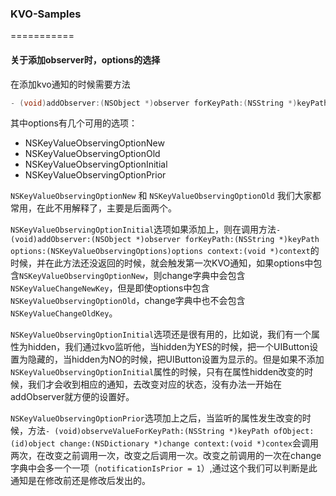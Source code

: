 ### KVO-Samples
===========

#### 关于添加observer时，options的选择

在添加kvo通知的时候需要方法
```objective-c
- (void)addObserver:(NSObject *)observer forKeyPath:(NSString *)keyPath options:(NSKeyValueObservingOptions)options context:(void *)context;
```
其中options有几个可用的选项：
* NSKeyValueObservingOptionNew
* NSKeyValueObservingOptionOld
* NSKeyValueObservingOptionInitial
* NSKeyValueObservingOptionPrior

`NSKeyValueObservingOptionNew` 和 `NSKeyValueObservingOptionOld` 我们大家都常用，在此不用解释了，主要是后面两个。

`NSKeyValueObservingOptionInitial`选项如果添加上，则在调用方法`- (void)addObserver:(NSObject *)observer forKeyPath:(NSString *)keyPath options:(NSKeyValueObservingOptions)options context:(void *)context`的时候，并在此方法还没返回的时候，就会触发第一次KVO通知，如果options中包含`NSKeyValueObservingOptionNew`，则change字典中会包含`NSKeyValueChangeNewKey`，但是即使options中包含`NSKeyValueObservingOptionOld`，change字典中也不会包含`NSKeyValueChangeOldKey`。

`NSKeyValueObservingOptionInitial`选项还是很有用的，比如说，我们有一个属性为hidden，我们通过kvo监听他，当hidden为YES的时候，把一个UIButton设置为隐藏的，当hidden为NO的时候，把UIButton设置为显示的。但是如果不添加`NSKeyValueObservingOptionInitial`属性的时候，只有在属性hidden改变的时候，我们才会收到相应的通知，去改变对应的状态，没有办法一开始在addObserver就方便的设置好。

`NSKeyValueObservingOptionPrior`选项加上之后，当监听的属性发生改变的时候，方法`- (void)observeValueForKeyPath:(NSString *)keyPath ofObject:(id)object change:(NSDictionary *)change context:(void *)contex`会调用两次，在改变之前调用一次，改变之后调用一次。改变之前调用的一次在change字典中会多一个一项（`notificationIsPrior = 1`）,通过这个我们可以判断是此通知是在修改前还是修改后发出的。



